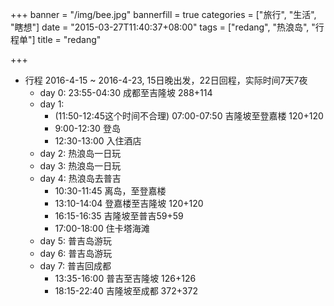 +++
banner = "/img/bee.jpg"
bannerfill = true
categories = ["旅行", "生活", "瞎想"]
date = "2015-03-27T11:40:37+08:00"
tags = ["redang", "热浪岛", "行程单"]
title = "redang"

+++

* 行程 2016-4-15 ~ 2016-4-23, 15日晚出发，22日回程，实际时间7天7夜
    + day 0: 23:55-04:30 成都至吉隆坡 288+114
    + day 1: 
        * (11:50-12:45这个时间不合理) 07:00-07:50 吉隆坡至登嘉楼 120+120
        * 9:00-12:30 登岛
        * 12:30-13:00 入住酒店
    + day 2: 热浪岛一日玩
    + day 3: 热浪岛一日玩
    + day 4: 热浪岛去普吉
        * 10:30-11:45 离岛，至登嘉楼
        * 13:10-14:04 登嘉楼至吉隆坡 120+120
        * 16:15-16:35 吉隆坡至普吉59+59
        * 17:00-18:00 住卡塔海滩
    + day 5: 普吉岛游玩
    + day 6: 普吉岛游玩
    + day 7: 普吉回成都
        * 13:35-16:00 普吉至吉隆坡 126+126
        * 18:15-22:40 吉隆坡至成都 372+372

